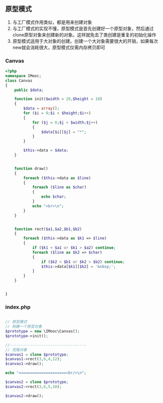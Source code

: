 ## 原型模式

1. 与工厂模式作用类似，都是用来创建对象
2. 与工厂模式的实现不懂，原型模式是首先创建好一个原型对象，然后通过clone原型对象来创建新的对象。这样就免去了类创建是重复的初始化操作
3. 原型模式适用于大对象的创建。创建一个大对象需要很大的开销，如果每次new就会消耗很大，原型模式仅需内存拷贝即可

### Canvas

```php
<?php
namespace IMooc;
class Canvas
{
    public $data;

    function init($width = 20,$height = 10)
    {
        $data = array();
        for ($i = 0;$i < $height;$i++)
        {
            for ($j = 0;$j < $width;$j++)
            {
                $data[$i][$j] = "*";
            }
        }

        $this->data = $data;
    }


    function draw()
    {
        foreach ($this->data as $line)
        {
            foreach ($line as $char)
            {
                echo $char;
            }
            echo "<br>\n";
        }
    }


    function rect($a1,$a2,$b1,$b2)
    {
        foreach ($this->data as $k1 => $line)
        {
            if ($k1 < $a1 or $k1 > $a2) continue;
            foreach ($line as $k2 => $char)
            {
                if ($k2 < $b1 or $k2 > $b2) continue;
                $this->data[$k1][$k2] = '&nbsp;';
            }
        }
    }


}
```



### index.php

```php

// 原型模式
// 构建一个原型对象
$prototype = new \IMooc\Canvas();
$prototype->init();

//----------------------------------
// 克隆对象
$canvas1 = clone $prototype;
$canvas1->rect(3,6,4,12);
$canvas1->draw();

echo "=====================<br/>\n";

$canvas2 = clone $prototype;
$canvas2->rect(3,6,5,18);

$canvas2->draw();

```

